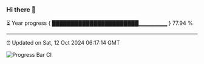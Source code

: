 ### Hi there 👋

⏳ Year progress { ███████████████████████▁▁▁▁▁▁▁ } 77.94 %

---

⏰ Updated on Sat, 12 Oct 2024 06:17:14 GMT

![Progress Bar CI](https://github.com/liununu/liununu/workflows/Progress%20Bar%20CI/badge.svg)
